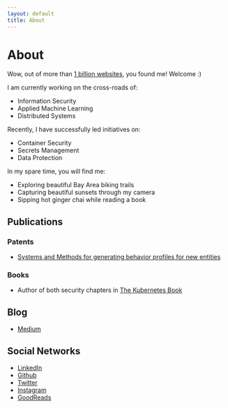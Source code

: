 ```yaml
---
layout: default
title: About
---
```


# [](#header-1)About

Wow, out of more than [1 billion websites](http://www.internetlivestats.com/watch/websites/), you found me! Welcome :)

I am currently working on the cross-roads of:
- Information Security
- Applied Machine Learning
- Distributed Systems

Recently, I have successfully led initiatives on:
- Container Security
- Secrets Management 
- Data Protection

In my spare time, you will find me:
- Exploring beautiful Bay Area biking trails 
- Capturing beautiful sunsets through my camera
- Sipping hot ginger chai while reading a book

## Publications

### Patents
* [Systems and Methods for generating behavior profiles for new entities](https://patents.google.com/patent/WO2019013771A1/en)

### Books
* Author of both security chapters in [The Kubernetes Book](https://www.amazon.com/Kubernetes-Book-Version-November-2018-ebook/dp/B072TS9ZQZ)

## [](#header-3) Blog
* [Medium](https://medium.com/@pushkarjoglekar)

## [](#header-3) Social Networks
* [LinkedIn](https://www.linkedin.com/in/pushkardj/)
* [Github](https://github.com/PushkarJ)
* [Twitter](https://twitter.com/PuDiJoglekar)
* [Instagram](https://www.instagram.com/pdjclicks/)
* [GoodReads](https://www.goodreads.com/user/show/62575989-pushkar-joglekar)
